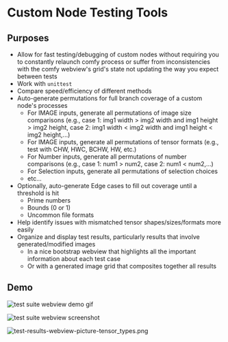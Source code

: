# Custom Node Testing Tools

## Purposes 

- Allow for fast testing/debugging of custom nodes without requiring you to constantly relaunch comfy process or suffer from inconsistencies with the comfy webview's grid's state not updating the way you expect between tests
- Work with `unittest`
- Compare speed/efficiency of different methods
- Auto-generate permutations for full branch coverage of a custom node's processes
  - For IMAGE inputs, generate all permutations of image size comparisons (e.g., case 1: img1 width > img2 width and img1 height > img2 height, case 2: img1 width < img2 width and img1 height < img2 height,...)
  - For IMAGE inputs, generate all permutations of tensor formats (e.g., test with CHW, HWC, BCHW, HW, etc.)
  - For Number inputs, generate all permutations of number comparisons (e.g., case 1: num1 > num2, case 2: num1 < num2,...)
  - For Selection inputs, generate all permutations of selection choices
  - etc...
- Optionally, auto-generate Edge cases to fill out coverage until a threshold is hit
  - Prime numbers
  - Bounds (0 or 1)
  - Uncommon file formats
- Help identify issues with mismatched tensor shapes/sizes/formats more easily
- Organize and display test results, particularly results that involve generated/modified images
  - In a nice bootstrap webview that highlights all the important information about each test case
  - Or with a generated image grid that composites together all results

## Demo

![test suite webview demo gif](wiki/wiki-media/test-results-webview-gif2.gif)

![test suite webview screenshot](wiki/wiki-media/test-results-webview-picture.png)

![test-results-webview-picture-tensor_types.png](wiki/wiki-media/test-results-webview-picture-tensor_types.png)